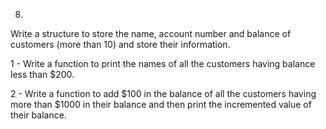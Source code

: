 8.
Write a structure to store the name, account number and balance of customers 
(more than 10) and store their information.

1 - Write a function to print the names of all the customers 
having balance less than $200.

2 - Write a function to add $100 in the balance of all the customers 
having more than $1000 in their balance and then print the incremented 
value of their balance.
